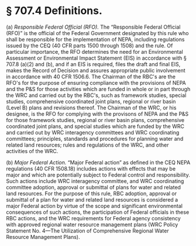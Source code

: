 # § 707.4   Definitions.

(a) *Responsible Federal Official (RFO).* The “Responsible Federal Official (RFO)” is the official of the Federal Government designated by this rule who shall be responsible for the implementation of NEPA, including regulations issued by the CEQ (40 CFR parts 1500 through 1508) and the rule. Of particular importance, the RFO determines the need for an Environmental Assessment or Environmental Impact Statement (EIS) in accordance with § 707.8 (a)(2) and (b), and if an EIS is required, files the draft and final EIS, makes the Record of Decision and assures appropriate public involvement in accordance with 40 CFR 1506.6. The Chairman of the RBC's are the RFO's for the purpose of ensuring compliance with the provisions of NEPA and the P&S for those activities which are funded in whole or in part through the WRC and carried out by the RBC's, such as framework studies, special studies, comprehensive coordinated joint plans, regional or river basin (Level B) plans and revisions thereof. The Chairman of the WRC, or his designee, is the RFO for complying with the provisons of NEPA and the P&S for those framework studies, regional or river basin plans, comprehensive coordinated joint plans, and special studies which are funded by the WRC and carried out by WRC interagency committees and WRC coordinating committees; principles, standards and procedures for planning water and related land resources; rules and regulations of the WRC, and other activities of the WRC. 


(b) *Major Federal Action.* “Major Federal action” as defined in the CEQ NEPA regulations (40 CFR 1508.18) includes actions with effects that may be major and which are potentially subject to Federal control and responsibility. Such actions include WRC interagency committee, and WRC coordinating committee adoption, approval or submittal of plans for water and related land resources. For the purpose of this rule, RBC adoption, approval or submittal of a plan for water and related land resources is considered a major Federal action by virtue of the scope and significant environmental consequences of such actions, the participation of Federal officials in these RBC actions, and the WRC requirements for Federal agency consistency with approved regional water resource management plans (WRC Policy Statement No. 4—The Utilization of Comprehensive Regional Water Resource Management Plans). 




